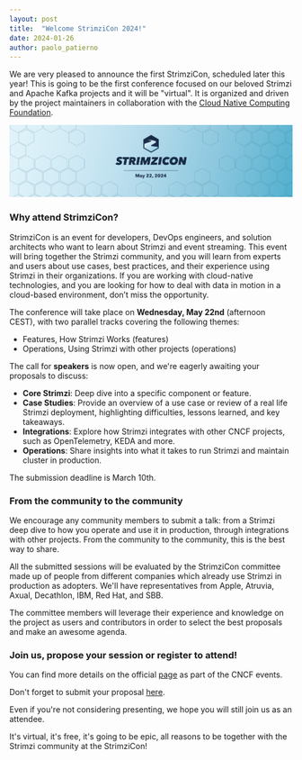 ```yaml
---
layout: post
title:  "Welcome StrimziCon 2024!"
date: 2024-01-26
author: paolo_patierno
---
```


We are very pleased to announce the first StrimziCon, scheduled later this year!
This is going to be the first conference focused on our beloved Strimzi and Apache Kafka projects and it will be "virtual".
It is organized and driven by the project maintainers in collaboration with the [Cloud Native Computing Foundation](https://www.cncf.io/).

<!--more-->

![StrimziCon 2024 Banner](/assets/images/posts/2024-01-29-strimzicon2024-banner.png)

### Why attend StrimziCon?

StrimziCon is an event for developers, DevOps engineers, and solution architects who want to learn about Strimzi and event streaming.
This event will bring together the Strimzi community, and you will learn from experts and users about use cases, best practices, and their experience using Strimzi in their organizations.
If you are working with cloud-native technologies, and you are looking for how to deal with data in motion in a cloud-based environment, don’t miss the opportunity.

The conference will take place on <b>Wednesday, May 22nd</b> (afternoon CEST), with two parallel tracks covering the following themes:

* Features, How Strimzi Works (features)
* Operations, Using Strimzi with other projects (operations)

The call for <b>speakers</b> is now open, and we're eagerly awaiting your proposals to discuss:

* <b>Core Strimzi</b>: Deep dive into a specific component or feature.
* <b>Case Studies</b>: Provide an overview of a use case or review of a real life Strimzi deployment, highlighting difficulties, lessons learned, and key takeaways.
* <b>Integrations</b>: Explore how Strimzi integrates with other CNCF projects, such as OpenTelemetry, KEDA and more.
* <b>Operations</b>: Share insights into what it takes to run Strimzi and maintain cluster in production.

The submission deadline is March 10th.

### From the community to the community

We encourage any community members to submit a talk: from a Strimzi deep dive to how you operate and use it in production, through integrations with other projects.
From the community to the community, this is the best way to share.

All the submitted sessions will be evaluated by the StrimziCon committee made up of people from different companies which already use Strimzi in production as adopters.
We'll have representatives from Apple, Atruvia, Axual, Decathlon, IBM, Red Hat, and SBB.

The committee members will leverage their experience and knowledge on the project as users and contributors in order to select the best proposals and make an awesome agenda.

### Join us, propose your session or register to attend!

You can find more details on the official [page](https://community.cncf.io/events/details/cncf-virtual-project-events-2024-hosted-by-cncf-presents-strimzicon-2024-virtual/) as part of the CNCF events.

Don't forget to submit your proposal [here](https://sessionize.com/strimzicon-2024/).

Even if you're not considering presenting, we hope you will still join us as an attendee.

It's virtual, it's free, it's going to be epic, all reasons to be together with the Strimzi community at the StrimziCon!